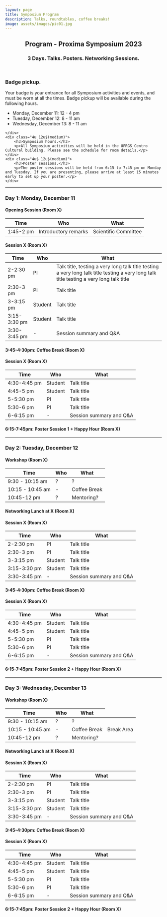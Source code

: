 ```yaml
---
layout: page
title: Symposium Program
description: Talks, roundtables, coffee breaks!
image: assets/images/pic01.jpg
---
```


<!-- Main -->
<div id="main" class="alt">

<!-- One -->
<section id="one">
	<div class="inner">
		<header class="major">
			<h1>Program - Proxima Symposium 2023</h1>
			<h3>3 Days. Talks. Posters. Networking Sessions.</h3>
		</header>

<!-- Content -->
<!-- <h2 id="content">Sample Content</h2>
<p>Praesent ac adipiscing ullamcorper semper ut amet ac risus. Lorem sapien ut odio odio nunc. Ac adipiscing nibh porttitor erat risus justo adipiscing adipiscing amet placerat accumsan. Vis. Faucibus odio magna tempus adipiscing a non. In mi primis arcu ut non accumsan vivamus ac blandit adipiscing adipiscing arcu metus praesent turpis eu ac lacinia nunc ac commodo gravida adipiscing eget accumsan ac nunc adipiscing adipiscing.</p> -->
<div class="row">
	<!-- <div class="6u 12u$(small)">
		<h3>Sem turpis amet semper</h3>
		<p>Nunc lacinia ante nunc ac lobortis. Interdum adipiscing gravida odio porttitor sem non mi integer non faucibus ornare mi ut ante amet placerat aliquet. Volutpat commodo eu sed ante lacinia. Sapien a lorem in integer ornare praesent commodo adipiscing arcu in massa commodo lorem accumsan at odio massa ac ac. Semper adipiscing varius montes viverra nibh in adipiscing blandit tempus accumsan.</p>
	</div>
	<div class="6u$ 12u$(small)">
		<h3>Magna odio tempus commodo</h3>
		<p>In arcu accumsan arcu adipiscing accumsan orci ac. Felis id enim aliquet. Accumsan ac integer lobortis commodo ornare aliquet accumsan erat tempus amet porttitor. Ante commodo blandit adipiscing integer semper orci eget. Faucibus commodo adipiscing mi eu nullam accumsan morbi arcu ornare odio mi adipiscing nascetur lacus ac interdum morbi accumsan vis mi accumsan ac praesent.</p>
	</div> -->
	<!-- Break -->
	<div class="4u 12u$(medium)">
		<h3>Badge pickup.</h3>
		<p>Your badge is your entrance for all Symposium activities and events, and must be worn at all the times. Badge pickup will be available during the following hours.
		<ul>
			<li>Monday, December 11: 12 - 4 pm </li>
			<li>Tuesday, December 12: 8 - 11 am </li>
			<li>Wednesday, December 13: 8 - 11 am </li>
		</ul>
		</p>

	</div>
	<div class="4u 12u$(medium)">
		<h3>Symposium hours.</h3>
		<p>All Symposium activities will be held in the UFRGS Centro Cultural building. Please see the schedule for room details.</p>
	</div>
	<div class="4u$ 12u$(medium)">
		<h3>Poster sessions.</h3>
		<p>The poster sessions will be held from 6:15 to 7:45 pm on Monday and Tuesday. If you are presenting, please arrive at least 15 minutes early to set up your poster.</p>
	</div>
</div>

<hr class="major" />

<!-- Program -->
<h3>Day 1: Monday, December 11</h3>
<h4>Opening Session (Room X)</h4>
<div class="table-wrapper">
	<table>
		<thead>
			<tr>
				<th>Time</th>
				<th>Who</th>
				<th>What</th>
			</tr>
		</thead>
		<tbody>
			<tr>
				<td>1:45-2 pm</td>
				<td>Introductory remarks</td>
				<td>Scientific Committee</td>
			</tr>
		</tbody>
	</table>
</div>

<h4>Session X (Room X)</h4>
<div class="table-wrapper">
	<table>
		<thead>
			<tr>
				<th>Time</th>
				<th>Who</th>
				<th>What</th>
			</tr>
		</thead>
		<tbody>
			<tr>
				<td>2-2:30 pm</td>
				<td>PI</td>
				<td>Talk title, testing a very long talk title testing a very long talk title testing a very long talk title testing a very long talk title</td>
			</tr>
			<tr>
				<td>2:30-3 pm</td>
				<td>PI</td>
				<td>Talk title</td>
			</tr>
			<tr>
				<td>3-3:15 pm</td>
				<td>Student</td>
				<td>Talk title</td>
			</tr>
			<tr>
				<td>3:15-3:30 pm</td>
				<td>Student</td>
				<td>Talk title</td>
			</tr>
			<tr>
				<td>3:30-3:45 pm</td>
				<td>-</td>
				<td>Session summary and Q&A</td>
			</tr>
		</tbody>
	</table>
</div>

<h4>3:45-4:30pm: Coffee Break (Room X)</h4>

<h4>Session X (Room X)</h4>
<div class="table-wrapper">
	<table>
		<thead>
			<tr>
				<th>Time</th>
				<th>Who</th>
				<th>What</th>
			</tr>
		</thead>
		<tbody>
			<tr>
				<td>4:30-4:45 pm</td>
				<td>Student</td>
				<td>Talk title</td>
			</tr>
			<tr>
				<td>4:45-5 pm</td>
				<td>Student</td>
				<td>Talk title</td>
			</tr>
			<tr>
				<td>5-5:30 pm</td>
				<td>PI</td>
				<td>Talk title</td>
			</tr>
			<tr>
				<td>5:30-6 pm</td>
				<td>PI</td>
				<td>Talk title</td>
			</tr>
			<tr>
				<td>6-6:15 pm</td>
				<td>-</td>
				<td>Session summary and Q&A</td>
			</tr>
		</tbody>
	</table>
</div>

<h4>6:15-7:45pm: Poster Session 1 + Happy Hour (Room X)</h4>

<hr class="major" />

<h3>Day 2: Tuesday, December 12</h3>
<h4>Workshop (Room X)</h4>
<div class="table-wrapper">
	<table>
		<thead>
			<tr>
				<th>Time</th>
				<th>Who</th>
				<th>What</th>
			</tr>
		</thead>
		<tbody>
			<tr>
				<td>9:30 - 10:15 am</td>
				<td>?</td>
				<td>?</td>
			</tr>
			<tr>
				<td>10:15 - 10:45 am</td>
				<td>-</td>
				<td>Coffee Break</td>
			</tr>
			<tr>
				<td>10:45-12 pm</td>
				<td>?</td>
				<td>Mentoring?</td>
			</tr>
		</tbody>
	</table>
</div>

<h4>Networking Lunch at X (Room X)</h4>

<h4>Session X (Room X)</h4>
<div class="table-wrapper">
	<table>
		<thead>
			<tr>
				<th>Time</th>
				<th>Who</th>
				<th>What</th>
			</tr>
		</thead>
		<tbody>
			<tr>
				<td>2-2:30 pm</td>
				<td>PI</td>
				<td>Talk title</td>
			</tr>
			<tr>
				<td>2:30-3 pm</td>
				<td>PI</td>
				<td>Talk title</td>
			</tr>
			<tr>
				<td>3-3:15 pm</td>
				<td>Student</td>
				<td>Talk title</td>
			</tr>
			<tr>
				<td>3:15-3:30 pm</td>
				<td>Student</td>
				<td>Talk title</td>
			</tr>
			<tr>
				<td>3:30-3:45 pm</td>
				<td>-</td>
				<td>Session summary and Q&A</td>
			</tr>
		</tbody>
	</table>
</div>

<h4>3:45-4:30pm: Coffee Break (Room X)</h4>

<h4>Session X (Room X)</h4>
<div class="table-wrapper">
	<table>
		<thead>
			<tr>
				<th>Time</th>
				<th>Who</th>
				<th>What</th>
			</tr>
		</thead>
		<tbody>
			<tr>
				<td>4:30-4:45 pm</td>
				<td>Student</td>
				<td>Talk title</td>
			</tr>
			<tr>
				<td>4:45-5 pm</td>
				<td>Student</td>
				<td>Talk title</td>
			</tr>
			<tr>
				<td>5-5:30 pm</td>
				<td>PI</td>
				<td>Talk title</td>
			</tr>
			<tr>
				<td>5:30-6 pm</td>
				<td>PI</td>
				<td>Talk title</td>
			</tr>
			<tr>
				<td>6-6:15 pm</td>
				<td>-</td>
				<td>Session summary and Q&A</td>
			</tr>
		</tbody>
	</table>
</div>

<h4>6:15-7:45pm: Poster Session 2 + Happy Hour (Room X)</h4>

<hr class="major" />

<h3>Day 3: Wednesday, December 13</h3>
<h4>Workshop (Room X)</h4>
<div class="table-wrapper">
	<table>
		<thead>
			<tr>
				<th>Time</th>
				<th>Who</th>
				<th>What</th>
			</tr>
		</thead>
		<tbody>
			<tr>
				<td>9:30 - 10:15 am</td>
				<td>?</td>
				<td>?</td>
			</tr>
			<tr>
				<td>10:15 - 10:45 am</td>
				<td>-</td>
				<td>Coffee Break</td>
				<td>Break Area</td>
			</tr>
			<tr>
				<td>10:45-12 pm</td>
				<td>?</td>
				<td>Mentoring?</td>
			</tr>
		</tbody>
	</table>
</div>

<h4>Networking Lunch at X (Room X)</h4>

<h4>Session X (Room X)</h4>
<div class="table-wrapper">
	<table>
		<thead>
			<tr>
				<th>Time</th>
				<th>Who</th>
				<th>What</th>
			</tr>
		</thead>
		<tbody>
			<tr>
				<td>2-2:30 pm</td>
				<td>PI</td>
				<td>Talk title</td>
			</tr>
			<tr>
				<td>2:30-3 pm</td>
				<td>PI</td>
				<td>Talk title</td>
			</tr>
			<tr>
				<td>3-3:15 pm</td>
				<td>Student</td>
				<td>Talk title</td>
			</tr>
			<tr>
				<td>3:15-3:30 pm</td>
				<td>Student</td>
				<td>Talk title</td>
			</tr>
			<tr>
				<td>3:30-3:45 pm</td>
				<td>-</td>
				<td>Session summary and Q&A</td>
			</tr>
		</tbody>
	</table>
</div>

<h4>3:45-4:30pm: Coffee Break (Room X)</h4>

<h4>Session X (Room X)</h4>
<div class="table-wrapper">
	<table>
		<thead>
			<tr>
				<th>Time</th>
				<th>Who</th>
				<th>What</th>
			</tr>
		</thead>
		<tbody>
			<tr>
				<td>4:30-4:45 pm</td>
				<td>Student</td>
				<td>Talk title</td>
			</tr>
			<tr>
				<td>4:45-5 pm</td>
				<td>Student</td>
				<td>Talk title</td>
			</tr>
			<tr>
				<td>5-5:30 pm</td>
				<td>PI</td>
				<td>Talk title</td>
			</tr>
			<tr>
				<td>5:30-6 pm</td>
				<td>PI</td>
				<td>Talk title</td>
			</tr>
			<tr>
				<td>6-6:15 pm</td>
				<td>-</td>
				<td>Session summary and Q&A</td>
			</tr>
		</tbody>
	</table>
</div>

<h4>6:15-7:45pm: Poster Session 2 + Happy Hour (Room X)</h4>

</section>

</div>
